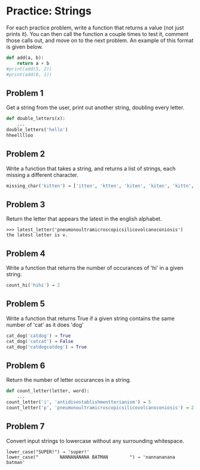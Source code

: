 
# Practice: Strings

For each practice problem, write a function that returns a value (not just prints it). You can then call the function a couple times to test it, comment those calls out, and move on to the next problem. An example of this format is given below.

```python
def add(a, b):
    return a + b
#print(add(5, 2))
#print(add(8, 1))
```


## Problem 1

Get a string from the user, print out another string, doubling every letter.

```python
def double_letters(x):
    ...
double_letters('hello')
hheelllloo
```

## Problem 2

Write a function that takes a string, and returns a list of strings, each missing a different character.

```python
missing_char('kitten') → ['itten', 'ktten', 'kiten', 'kiten', 'kittn', 'kitte']
```

## Problem 3
Return the letter that appears the latest in the english alphabet.
```
>>> latest_letter('pneumonoultramicroscopicsilicovolcanoconiosis')
the latest letter is v.
```

## Problem 4

Write a function that returns the number of occurances of 'hi' in a given string.

```python
count_hi('hihi') → 2
```

## Problem 5

Write a function that returns True if a given string contains the same number of 'cat' as it does 'dog'

```python
cat_dog('catdog') → True
cat_dog('catcat') → False
cat_dog('catdogcatdog') → True
```




## Problem 6

Return the number of letter occurances in a string.
```python
def count_letter(letter, word):
    ...
count_letter('i', 'antidisestablishmentterianism') → 5
count_letter('p', 'pneumonoultramicroscopicsilicovolcanoconiosis') → 2
```

## Problem 7

Convert input strings to lowercase without any surrounding whitespace.

```
lower_case("SUPER!") → 'super!'
lower_case("        NANNANANANA BATMAN        ") → 'nannananana batman'
```
